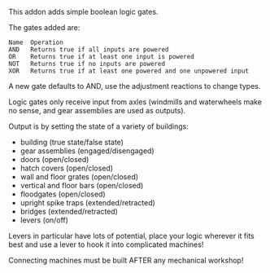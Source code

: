 
This addon adds simple boolean logic gates.

The gates added are:

	Name  Operation
	AND   Returns true if all inputs are powered
	OR    Returns true if at least one input is powered
	NOT   Returns true if no inputs are powered
	XOR   Returns true if at least one powered and one unpowered input

A new gate defaults to AND, use the adjustment reactions to change types.

Logic gates only receive input from axles (windmills and waterwheels make
no sense, and gear assemblies are used as outputs).

Output is by setting the state of a variety of buildings:

* building (true state/false state)
* gear assemblies (engaged/disengaged)
* doors (open/closed)
* hatch covers (open/closed)
* wall and floor grates (open/closed)
* vertical and floor bars (open/closed)
* floodgates (open/closed)
* upright spike traps (extended/retracted)
* bridges (extended/retracted)
* levers (on/off)

Levers in particular have lots of potential, place your logic wherever
it fits best and use a lever to hook it into complicated machines!

Connecting machines must be built AFTER any mechanical workshop!
